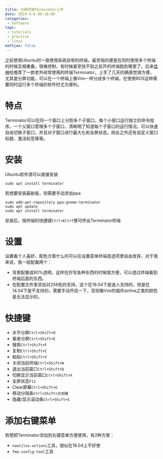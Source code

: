 ```yaml
---
title: 分屏终端Terminator上手
date: 2019-4-6 00:18:00
categories:
 - Software
tags: 
 - tutorials
 - practise
 - linux
mathjax: false
---
```


之前使用Ubuntu时一直使用系统自带的终端，最苦恼的便是在同时使用多个终端的时候互相重叠，很难控制，有时候甚至找不到之前开的终端跑到哪里了。后来[佳神](https://github.com/ljjhome)给推荐了一款老外经常使用的终端Terminator，上手了几天的确感觉很方便，尤其是分屏功能，可以在一个终端上像Vim一样分成多个终端，在使用ROS这种需要同时运行多个终端的软件时尤为便利。

# 特点
Terminator可以在同一个窗口上分割多个子窗口，每个小窗口运行独立的命令程序。一个父窗口管理多个子窗口，清晰明了知道每个子窗口的运行情况。可以快速自由切换子窗口，并且对子窗口进行最大化和全屏状态。除此之外还有自定义窗口标题、激活标签等等。

# 安装
Ubuntu软件源可以直接安装
```
sudo apt install terminator
```
若想要安装最新版，则需要手动添加ppa
```
sudo add-apt-repository ppa:gnome-terminator
sudo apt update
sudo apt install terminator
```

安装后，按终端的快捷键`Ctrl+Alt+T`便可呼出Terminator终端

# 设置
设置看个人喜好，配色方案什么的可以在设置菜单终端首选项里自由发挥，对于我来说，我一般配置两个：
- 背景配置成80%透明，这样在抄写各种东西的时候很方便，可以透过终端看到终端后面的东西。
- 在配置文件里添加对256色的支持，这个在18.04下是迷人支持的，但是在14.04下是不支持的，需要手动开启一下，否则像Vim的插件airline之类的颜色是无法显示的。

# 快捷键
- 水平分屏`Ctrl+Shift+O`
- 垂直分屏`Ctrl+Shift+E`
- 搜索`Ctrl+Shift+F` 
- 复制`Ctrl+Shift+C`
- 粘贴`Ctrl+Shift+V`
- 关闭当前终端`Ctrl+Shift+W`
- 退出当前窗口`Ctrl+Shift+Q`
- 切换显示当前窗口`Ctrl+Shift+X`
- 全屏状态`F11`
- Clear屏幕`Ctrl+Shift+G`
- 移动分隔条`Ctrl+Shift+方向键`
- 隐藏/显示滚动条`Ctrl+Shift+S`

# 添加右键菜单
若想把Terminator添加到右键菜单方便使用，有2种方案：
- `nautilus-actions`工具，貌似在18.04上不好使
- `fma-config-tool`工具
